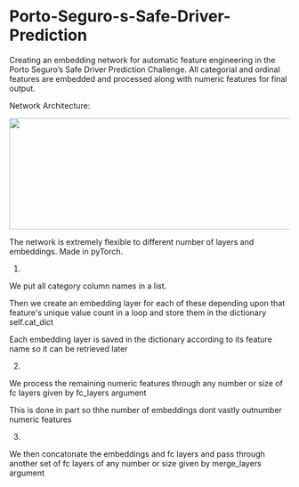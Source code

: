 # Porto-Seguro-s-Safe-Driver-Prediction

Creating an embedding network for automatic feature engineering in the Porto Seguro’s Safe Driver Prediction Challenge.
All categorial and ordinal features are embedded and processed along with numeric features for final output.

Network Architecture:

<img src="https://camo.githubusercontent.com/f8ef85636f11960c7b85d465a9844695480ff37f/68747470733a2f2f6769746875622e636f6d2f7869616f7a686f7577616e672f6b6167676c652d706f72746f2d73656775726f2f7261772f383364373934663664636536333234366165663637323039626635393662646165353466656132322f4a7570797465725f6e6e6d6f64656c2f4a7570797465725f696d6167652f4e4e5f6c617965722e706e67" width="700" height="200">

The network is extremely flexible to different number of layers and embeddings. Made in pyTorch.

1)

We put all category column names in a list.

Then we create an embedding layer for each of these depending upon that feature's unique value count in a loop and store them in the dictionary self.cat_dict

Each embedding layer is saved in the dictionary according to its feature name so it can be retrieved later

2)

We process the remaining numeric features through any number or size of fc layers given by fc_layers argument

This is done in part so thhe number of embeddings dont vastly outnumber numeric features

3)

We then concatonate the embeddings and fc layers and pass through another set of fc layers of any number or size given by merge_layers argument
